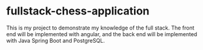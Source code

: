 # fullstack-chess-application
This is my project to demonstrate my knowledge of the full stack. The front end will be implemented with angular, and the back end will be implemented with Java Spring Boot and PostgreSQL.
